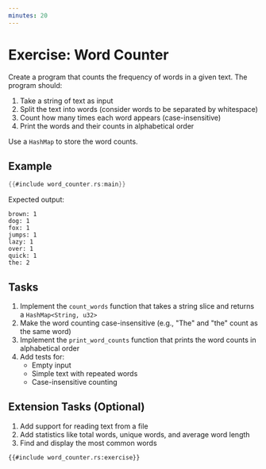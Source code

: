 ```yaml
---
minutes: 20
---
```


# Exercise: Word Counter

Create a program that counts the frequency of words in a given text. The program
should:

1. Take a string of text as input
2. Split the text into words (consider words to be separated by whitespace)
3. Count how many times each word appears (case-insensitive)
4. Print the words and their counts in alphabetical order

Use a `HashMap` to store the word counts.

## Example

```rust
{{#include word_counter.rs:main}}
```

Expected output:

```
brown: 1
dog: 1
fox: 1
jumps: 1
lazy: 1
over: 1
quick: 1
the: 2
```

## Tasks

1. Implement the `count_words` function that takes a string slice and returns a
   `HashMap<String, u32>`
2. Make the word counting case-insensitive (e.g., "The" and "the" count as the
   same word)
3. Implement the `print_word_counts` function that prints the word counts in
   alphabetical order
4. Add tests for:
   - Empty input
   - Simple text with repeated words
   - Case-insensitive counting

## Extension Tasks (Optional)

1. Add support for reading text from a file
2. Add statistics like total words, unique words, and average word length
3. Find and display the most common words

```rust,editable
{{#include word_counter.rs:exercise}}
```

